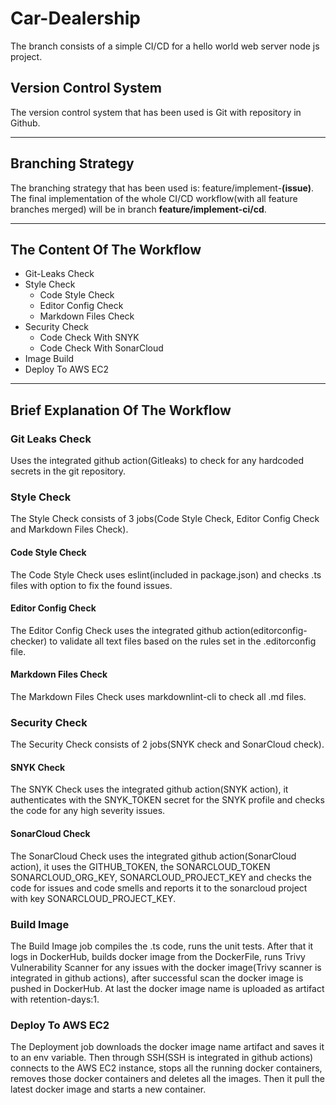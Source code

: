 # Car-Dealership

The branch consists of a simple CI/CD for a hello world
web server node js project.

## Version Control System

The version control system that has been used
is Git with repository in Github.

---

## Branching Strategy

The branching strategy that has been used is:
feature/implement-**(issue)**.
The final implementation of the whole CI/CD workflow(with all
feature branches merged)
will be in branch **feature/implement-ci/cd**.

---

## The Content Of The Workflow

* Git-Leaks Check
* Style Check
  * Code Style Check
  * Editor Config Check
  * Markdown Files Check
* Security Check
  * Code Check With SNYK
  * Code Check With SonarCloud
* Image Build
  <!-- * Compile TS Code To JS
  * Run Unit Tests
  * Build Docker Image
  * Push To DockerHub
  * And Upload -->
* Deploy To AWS EC2

---

## Brief Explanation Of The Workflow

### Git Leaks Check

Uses the integrated github action(Gitleaks) to check
for any hardcoded secrets in the git repository.

### Style Check

The Style Check consists of 3 jobs(Code Style Check,
Editor Config Check and Markdown Files Check).

#### Code Style Check

The Code Style Check uses eslint(included in package.json)
and checks .ts files with option to fix the found issues.

#### Editor Config Check

The Editor Config Check uses the integrated github action(editorconfig-checker)
to validate all text files
based on the rules set in the .editorconfig file.

#### Markdown Files Check

The Markdown Files Check uses markdownlint-cli to check all .md files.

### Security Check

The Security Check consists of 2 jobs(SNYK check and SonarCloud check).

#### SNYK Check

The SNYK Check uses the integrated github action(SNYK action),
it authenticates with the SNYK_TOKEN secret
for the SNYK profile and checks the code
for any high severity issues.

#### SonarCloud Check

The SonarCloud Check uses the integrated github action(SonarCloud action),
it uses the GITHUB_TOKEN, the SONARCLOUD_TOKEN
SONARCLOUD_ORG_KEY, SONARCLOUD_PROJECT_KEY and
checks the code for issues and code smells and reports it
to the sonarcloud project with key SONARCLOUD_PROJECT_KEY.

### Build Image

The Build Image job compiles the .ts code, runs the unit tests.
After that it logs in DockerHub, builds docker image from the DockerFile,
runs Trivy Vulnerability Scanner for any issues
with the docker image(Trivy scanner is integrated in github actions),
after successful scan the docker image is pushed in DockerHub.
At last the docker image name is uploaded as artifact with retention-days:1.

### Deploy To AWS EC2

The Deployment job downloads the docker image name artifact and saves
it to an env variable.
Then through SSH(SSH is integrated in github actions) connects
to the AWS EC2 instance, stops all the running docker containers,
removes those docker containers and deletes all the images.
Then it pull the latest docker image and starts a new container.